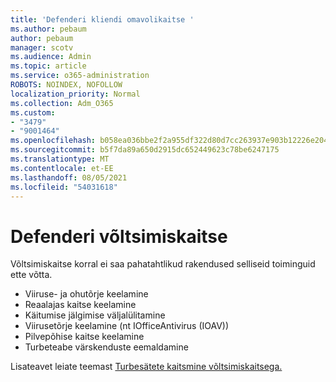 ```yaml
---
title: 'Defenderi kliendi omavolikaitse '
ms.author: pebaum
author: pebaum
manager: scotv
ms.audience: Admin
ms.topic: article
ms.service: o365-administration
ROBOTS: NOINDEX, NOFOLLOW
localization_priority: Normal
ms.collection: Adm_O365
ms.custom:
- "3479"
- "9001464"
ms.openlocfilehash: b058ea036bbe2f2a955df322d80d7cc263937e903b12226e204b24432035f06e
ms.sourcegitcommit: b5f7da89a650d2915dc652449623c78be6247175
ms.translationtype: MT
ms.contentlocale: et-EE
ms.lasthandoff: 08/05/2021
ms.locfileid: "54031618"
---
```

# <a name="defender-tamper-protection"></a>Defenderi võltsimiskaitse 

Võltsimiskaitse korral ei saa pahatahtlikud rakendused selliseid toiminguid ette võtta.

- Viiruse- ja ohutõrje keelamine
- Reaalajas kaitse keelamine
- Käitumise jälgimise väljalülitamine
- Viirusetõrje keelamine (nt IOfficeAntivirus (IOAV))
- Pilvepõhise kaitse keelamine
- Turbeteabe värskenduste eemaldamine

Lisateavet leiate teemast [Turbesätete kaitsmine võltsimiskaitsega.](https://docs.microsoft.com/windows/security/threat-protection/windows-defender-antivirus/prevent-changes-to-security-settings-with-tamper-protection)